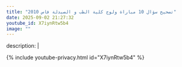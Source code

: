 ```yaml
---
title: "تصحيح سؤال 10 مباراة ولوج كلية الطب و الصيدلة فاس 2010"
date: 2025-09-02 21:27:32 
youtube_id: X7iynRtw5b4
image: ""
---
```

description: |
  
{% include youtube-privacy.html id="X7iynRtw5b4" %}
